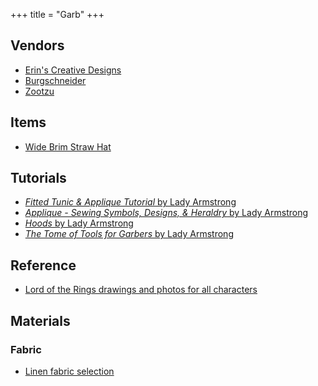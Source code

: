+++
title = "Garb"
+++

## Vendors

* [Erin's Creative Designs](https://www.etsy.com/shop/erinscreativedesigns?ref=yr_purchases)
* [Burgschneider](https://www.etsy.com/shop/Burgschneider?ref=yr_purchases)
* [Zootzu](https://www.zootzu.com/)

## Items

* [Wide Brim Straw Hat](https://www.amazon.com/gp/product/B06XSHF8X3/ref=ppx_yo_dt_b_search_asin_title?ie=UTF8&psc=1)

## Tutorials

* [*Fitted Tunic & Applique Tutorial* by Lady Armstrong](https://docs.google.com/presentation/d/17hrOFfP4_9-GJSNf1KnJ0wG62tqlY5NT9fXhF9gh7lU/edit?fbclid=IwAR2LoaPpbLpeTotS4JR1r_wfRoo8LsWu-GOs_9kBYIUqfptj05MXSauAQP0#slide=id.gc6f80d1ff_0_0)
* [*Applique - Sewing Symbols, Designs, & Heraldry* by Lady Armstrong](https://docs.google.com/presentation/d/1xyLQC1_duEB9vqPB1OenyH9M7zNd2w1PpcHw9nODd0o/edit?fbclid=IwAR21gMWU8NcQEggFGQjmxRze4NOANTNmwW7rhzsQYYS_vM94t0itb2MJL_c#slide=id.gc6f8954bc_0_53)
* [*Hoods* by Lady Armstrong](https://docs.google.com/presentation/d/1LNsO3es2q0r4Cn6tci0h6sD5pV5ADpqRGVO9Nu7tO2E/edit?fbclid=IwAR13PBtGgNcuKVvpnLNCdHOXkoGB8vlcGrfjrmOhX8XZW1ydoNM6Uxw2Nz0#slide=id.gc6f8954bc_0_53)
* [*The Tome of Tools for Garbers* by Lady Armstrong](https://docs.google.com/presentation/d/1rXr0lLxGSX0X_5o7dFaLnPf2YKoFssS3nVOtkPj9Ey8/edit?fbclid=IwAR0Iw_6Wx0CLGLKmyIDOg0S8ukIfsXyg7ukCj5aEFb5ZhlmqhAxhNETaVSE#slide=id.i0)

## Reference

* [Lord of the Rings drawings and photos for all characters](https://www.alleycatscratch.com/lotr/)

## Materials

### Fabric

* [Linen fabric selection](https://fabrics-store.com/linen-fabric)